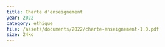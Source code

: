 ```yaml
---
title: Charte d'enseignement
year: 2022
category: ethique
file: /assets/documents/2022/charte-enseignement-1.0.pdf
size: 24ko
---
```

